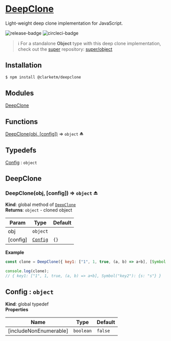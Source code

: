 # [DeepClone](https://www.travismclarke.com/deepclone/global.html#DeepClone)

Light-weight deep clone implementation for JavaScript.

![release-badge](https://img.shields.io/github/release/clarketm/DeepClone.svg)
![circleci-badge](https://circleci.com/gh/clarketm/DeepClone.svg?style=shield&circle-token=51853e44a4aff2fef83b0b89407ed15288bd641c)

> ℹ️ For a standalone **Object** type with this deep clone implementation, check out the [super](https://github.com/clarketm/super) repository: [super/object](https://github.com/clarketm/super/tree/master/packages/Object#readme)

## Installation
```bash
$ npm install @clarketm/deepclone
```

## Modules

<dl>
<dt><a href="#module_DeepClone">DeepClone</a></dt>
<dd></dd>
</dl>

## Functions

<dl>
<dt><a href="#exp_module_DeepClone--DeepClone">DeepClone(obj, [config])</a> ⇒ <code>object</code> ⏏</dt>
<dd></dd>
</dl>

## Typedefs

<dl>
<dt><a href="#Config">Config</a> : <code>object</code></dt>
<dd></dd>
</dl>

<a name="module_DeepClone"></a>

## DeepClone
<a name="exp_module_DeepClone--DeepClone"></a>

### DeepClone(obj, [config]) ⇒ <code>object</code> ⏏
**Kind**: global method of [<code>DeepClone</code>](#module_DeepClone)  
**Returns**: <code>object</code> - cloned object  

| Param | Type | Default |
| --- | --- | --- |
| obj | <code>object</code> |  | 
| [config] | [<code>Config</code>](#Config) | <code>{}</code> | 

**Example**  
```js
const clone = DeepClone({ key1: ["1", 1, true, (a, b) => a+b], [Symbol("key2")]: {s: "s"} });

console.log(clone);
// { key1: ["1", 1, true, (a, b) => a+b], Symbol("key2"): {s: "s"} }
```
<a name="Config"></a>

## Config : <code>object</code>
**Kind**: global typedef  
**Properties**

| Name | Type | Default |
| --- | --- | --- |
| [includeNonEnumerable] | <code>boolean</code> | <code>false</code> | 

